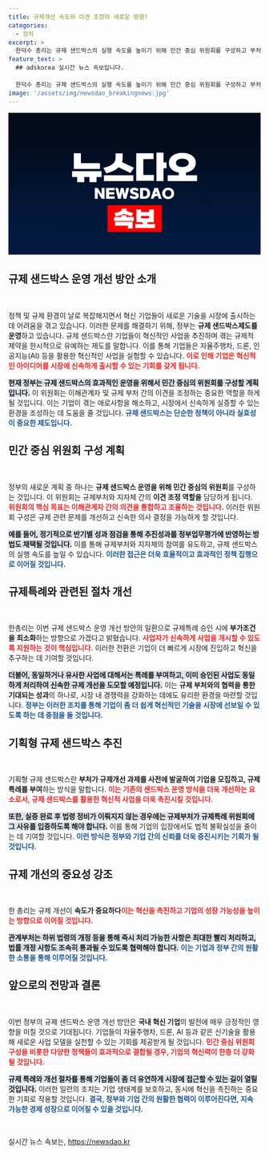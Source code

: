 ```yaml
---
title: 규제개선 속도와 이견 조정의 새로운 방향!
categories:
  - 정치
excerpt: >
  한덕수 총리는 규제 샌드박스의 실행 속도를 높이기 위해 민간 중심 위원회를 구성하고 부처 간 이견 조정을 강화한다고 발표했다. 혁신 기업의 애로사항 해소와 규제개선이 핵심으로, 신속한 사업 개시가 가능해진다.
feature_text: >
  ## adskorea 실시간 뉴스 속보입니다.

  한덕수 총리는 규제 샌드박스의 실행 속도를 높이기 위해 민간 중심 위원회를 구성하고 부처 간 이견 조정을 강화한다고 발표했다. 혁신 기업의 애로사항 해소와 규제개선이 핵심으로, 신속한 사업 개시가 가능해진다.
image: '/assets/img/newsdao_breakingnews.jpg'
---
```


<p><img src="/assets/img/newsdao_breakingnews.jpg" alt="adskorea 속보" /></p>

<h2 data-ke-size="size26">규제 샌드박스 운영 개선 방안 소개</h2>

<p data-ke-size="size16">&nbsp;</p>

<p>정책 및 규제 환경이 날로 복잡해지면서 혁신 기업들이 새로운 기술을 시장에 출시하는 데 어려움을 겪고 있습니다. 이러한 문제를 해결하기 위해, 정부는 <strong>규제 샌드박스제도를 운영</strong>하고 있습니다. 규제 샌드박스란 기업들이 혁신적인 사업을 추진하며 겪는 규제적 제약을 한시적으로 유예하는 제도를 말합니다. 이를 통해 기업들은 자율주행차, 드론, 인공지능(AI) 등을 활용한 혁신적인 사업을 실험할 수 있습니다. <b><span style="color: #ee2323;">이로 인해 기업은 혁신적인 아이디어를 시장에 신속하게 출시할 수 있는 기회를 갖게 됩니다.</span></b></p>

<p><b><span style="background-color: #21538527;">현재 정부는 규제 샌드박스의 효과적인 운영을 위해서 민간 중심의 위원회를 구성할 계획입니다.</span></b> 이 위원회는 이해관계자 및 규제 부처 간의 이견을 조정하는 중요한 역할을 하게 될 것입니다. 이는 기업이 겪는 애로사항을 해소하고, 시장에서 신속하게 실증할 수 있는 환경을 조성하는 데 도움을 줄 것입니다. <b><span style="color: #1a5490;">규제 샌드박스는 단순한 정책이 아니라 실효성이 중요한 제도입니다.</span></b></p>

<h2 data-ke-size="size26">민간 중심 위원회 구성 계획</h2>

<p data-ke-size="size16">&nbsp;</p>

<p>정부의 새로운 계획 중 하나는 <strong>규제 샌드박스 운영을 위해 민간 중심의 위원회</strong>를 구성하는 것입니다. 이 위원회는 규제부처와 지자체 간의 <strong>이견 조정 역할을</strong> 담당하게 됩니다. <b><span style="color: #ee2323;">위원회의 핵심 목표는 이해관계자 간의 의견을 통합하고 조율하는 것입니다.</span></b> 이러한 위원회 구성은 규제 관련 문제를 개선하고 신속한 의사 결정을 가능하게 할 것입니다. </p>

<p><b><span style="background-color: #21538527;">예를 들어, 정기적으로 반기별 성과 점검을 통해 추진성과를 정부업무평가에 반영하는 방법도 채택될 것입니다.</span></b> 이를 통해 규제부처와 지자체의 참여를 유도하고, 규제 샌드박스의 실행 속도를 높일 수 있습니다. <b><span style="color: #1a5490;">이러한 접근은 더욱 효율적이고 효과적인 정책 집행으로 이어질 것입니다.</span></b></p>

<h2 data-ke-size="size26">규제특례와 관련된 절차 개선</h2>

<p data-ke-size="size16">&nbsp;</p>

<p>한총리는 이번 규제 샌드박스 운영 개선 방안의 일환으로 규제특례 승인 시에 <b>부가조건을 최소화</b>하는 방향으로 가겠다고 밝혔습니다. <b><span style="color: #ee2323;">사업자가 신속하게 사업을 개시할 수 있도록 지원하는 것이 핵심입니다.</span></b> 이러한 전환은 기업이 더 빠르게 시장에 진입하고 혁신을 추구하는 데 기여할 것입니다.</p>

<p><b><span style="background-color: #21538527;">더불어, 동일하거나 유사한 사업에 대해서는 특례를 부여하고, 이미 승인된 사업도 동일하게 처리하여 신속한 규제 개선을 도모할 예정입니다.</span></b> 이는 <b>규제 부처와의 협력을 통한 기대되는 성과</b>의 하나로, 시장 내 경쟁력을 강화하는 데에도 유리한 환경을 마련할 것입니다. <b><span style="color: #1a5490;">정부는 이러한 조치를 통해 기업이 좀 더 쉽게 혁신적인 기술을 시장에 선보일 수 있도록 하는 데 중점을 둘 것입니다.</span></b></p>

<h2 data-ke-size="size26">기획형 규제 샌드박스 추진</h2>

<p data-ke-size="size16">&nbsp;</p>

<p>기획형 규제 샌드박스란 <b>부처가 규제개선 과제를 사전에 발굴하여 기업을 모집하고, 규제특례를 부여</b>하는 방식을 말합니다. <b><span style="color: #ee2323;">이는 기존의 샌드박스 운영 방식을 더욱 개선하는 요소로서, 규제 샌드박스를 활용한 혁신적 사업을 더욱 촉진시킬 것입니다.</span></b> </p>

<p><b><span style="background-color: #21538527;">또한, 실증 완료 후 법령 정비가 이뤄지지 않는 경우에는 규제부처가 규제특례 위원회에 그 사유를 입증하도록 해야 합니다.</span></b> 이를 통해 기업의 입장에서도 법적 불확실성을 줄이는 데 기여할 것입니다. <b><span style="color: #1a5490;">이런 방식은 정부와 기업 간의 신뢰를 더욱 증진시키는 기회가 될 것입니다.</span></b></p>

<h2 data-ke-size="size26">규제 개선의 중요성 강조</h2>

<p data-ke-size="size16">&nbsp;</p>

<p>한 총리는 규제 개선이 <b>속도가 중요하다</b고 강조했습니다. 기존의 관련 법령 개정 및 신규 법안의 통과를 가속화하여 혁신 기업들이 실질적으로 혜택을 받을 수 있는 환경을 조성하는 것이 우선이라는 것입니다. <b><span style="color: #ee2323;">이는 혁신을 촉진하고 기업의 성장 가능성을 높이는 방향으로 이어질 것입니다.</span></b></p>

<p><b><span style="background-color: #21538527;">관계부처는 하위 법령의 개정 등을 통해 즉시 처리 가능한 사항은 최대한 빨리 처리하고, 법률 개정 사항도 조속히 통과될 수 있도록 협력해야 합니다.</span></b> <b><span style="color: #1a5490;">이는 기업과 정부 간의 원활한 소통을 통해 이루어질 것입니다.</span></b></p>

<h2 data-ke-size="size26">앞으로의 전망과 결론</h2>

<p data-ke-size="size16">&nbsp;</p>

<p>이번 정부의 규제 샌드박스 운영 개선 방안은 <strong>국내 혁신 기업</strong>의 발전에 매우 긍정적인 영향을 미칠 것으로 기대됩니다. 기업들이 자율주행차, 드론, AI 등과 같은 신기술을 활용해 새로운 사업 모델을 실천할 수 있는 기회를 제공받게 될 것입니다. <b><span style="color: #ee2323;">민간 중심 위원회 구성을 비롯한 다양한 정책들이 효과적으로 결합될 경우, 기업의 혁신력이 한층 더 강화될 것입니다.</span></b></p>

<p><b><span style="background-color: #21538527;">규제 특례와 개선 절차를 통해 기업들이 좀 더 유연하게 시장에 접근할 수 있는 길이 열릴 것입니다.</span></b> 이러한 일련의 조치는 기업 생태계를 보호하고, 동시에 혁신을 촉진하는 중요한 기회로 작용할 것입니다. <b><span style="color: #1a5490;">결국, 정부와 기업 간의 원활한 협력이 이루어진다면, 지속 가능한 경제 성장으로 이어질 수 있을 것입니다.</span></b></p>

<p data-ke-size="size16">&nbsp;</p>
실시간 뉴스 속보는, <a href="https://newsdao.kr" rel="dofollow">https://newsdao.kr</a>


